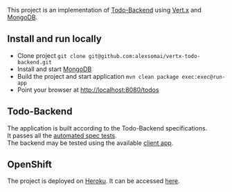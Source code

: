 This project is an implementation of [Todo-Backend](http://www.todobackend.com/) using [Vert.x](http://vertx.io/) and [MongoDB](https://www.mongodb.org/).

## Install and run locally
 - Clone project `git clone git@github.com:alexsomai/vertx-todo-backend.git`  
 - Install and start [MongoDB](https://www.mongodb.org/)  
 - Build the project and start application `mvn clean package exec:exec@run-app`  
 - Point your browser at [http://localhost:8080/todos](http://localhost:8080/todos)  

## Todo-Backend
The application is built according to the Todo-Backend specifications.   
It passes all the [automated spec tests](http://www.todobackend.com/specs/index.html?https://demo-todobackend-vertx.herokuapp.com/todos).  
The backend may be tested using the available [client app](http://www.todobackend.com/client/index.html?https://demo-todobackend-vertx.herokuapp.com/todos).

## OpenShift
The project is deployed on [Heroku](https://heroku.com). It can be accessed [here](https://demo-todobackend-vertx.herokuapp.com/todos).
